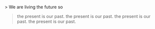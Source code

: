 <fold text='block quote: > We are living the fu...past.'>> We are living the future so
> the present is our past.
> the present is our past.
> the present is our past.
> the present is our past.</fold>